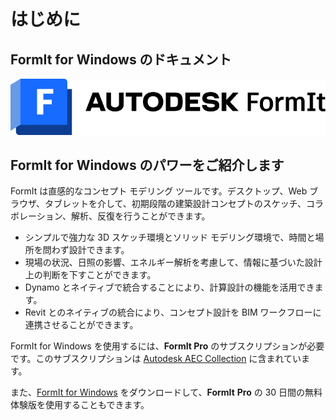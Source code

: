 # はじめに

## FormIt for Windows のドキュメント

![](<.gitbook/assets/formit intro hero image.png>)

## FormIt for Windows のパワーをご紹介します

FormIt は直感的なコンセプト モデリング ツールです。デスクトップ、Web ブラウザ、タブレットを介して、初期段階の建築設計コンセプトのスケッチ、コラボレーション、解析、反復を行うことができます。

* シンプルで強力な 3D スケッチ環境とソリッド モデリング環境で、時間と場所を問わず設計できます。
* 現場の状況、日照の影響、エネルギー解析を考慮して、情報に基づいた設計上の判断を下すことができます。
* Dynamo とネイティブで統合することにより、計算設計の機能を活用できます。
* Revit とのネイティブの統合により、コンセプト設計を BIM ワークフローに連携させることができます。

FormIt for Windows を使用するには、**FormIt Pro** のサブスクリプションが必要です。このサブスクリプションは [Autodesk AEC Collection](https://www.autodesk.co.jp/collections/architecture-engineering-construction/overview) に含まれています。

また、[FormIt for Windows](https://formit.autodesk.com/page/download) をダウンロードして、**FormIt** **Pro** の 30 日間の無料体験版を使用することもできます。
